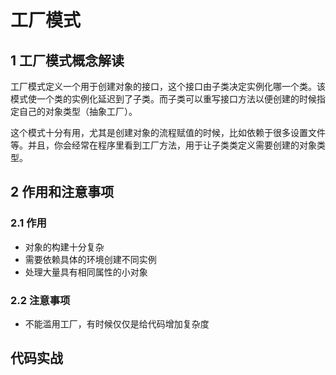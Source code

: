 #  工厂模式

## 1 工厂模式概念解读
工厂模式定义一个用于创建对象的接口，这个接口由子类决定实例化哪一个类。该模式使一个类的实例化延迟到了子类。而子类可以重写接口方法以便创建的时候指定自己的对象类型（抽象工厂）。

这个模式十分有用，尤其是创建对象的流程赋值的时候，比如依赖于很多设置文件等。并且，你会经常在程序里看到工厂方法，用于让子类类定义需要创建的对象类型。

## 2 作用和注意事项
### 2.1 作用

+ 对象的构建十分复杂
+ 需要依赖具体的环境创建不同实例
+ 处理大量具有相同属性的小对象

### 2.2 注意事项

+ 不能滥用工厂，有时候仅仅是给代码增加复杂度

## 代码实战


